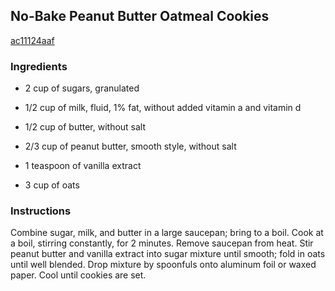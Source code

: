 ## No-Bake Peanut Butter Oatmeal Cookies

[ac11124aaf](http://allrecipes.com/recipe/no-bake-peanut-butter-oatmeal-cookies/)

### Ingredients

 - 2 cup of sugars, granulated

 - 1/2 cup of milk, fluid, 1% fat, without added vitamin a and vitamin d

 - 1/2 cup of butter, without salt

 - 2/3 cup of peanut butter, smooth style, without salt

 - 1 teaspoon of vanilla extract

 - 3 cup of oats

### Instructions

Combine sugar, milk, and butter in a large saucepan; bring to a boil. Cook at a boil, stirring constantly, for 2 minutes. Remove saucepan from heat. Stir peanut butter and vanilla extract into sugar mixture until smooth; fold in oats until well blended. Drop mixture by spoonfuls onto aluminum foil or waxed paper. Cool until cookies are set.
